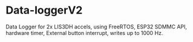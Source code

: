 # Data-loggerV2
Data Logger for 2x LIS3DH accels, using FreeRTOS, ESP32 SDMMC API, hardware timer, External button interrupt, writes up to 1000 Hz. 
